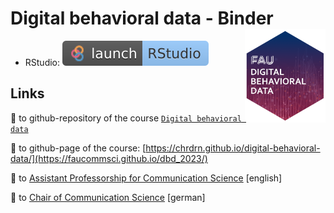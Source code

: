 # Digital behavioral data - Binder <a href="https://faucommsci.github.io/dbd_2023/"><img src="img/dbd_hex.png" align="right" height="150"/></a>

<!-- badges: start -->
- RStudio: [![Binder](img/badge-binder-rstudio.svg)](https://mybinder.org/v2/gh/chrdrn/digital-behavioral-data-binder/HEAD?urlpath=rstudio)

<!-- badges: end -->

## Links
🔗 to github-repository of the course [`Digital behavioral data`](https://github.com/faucommsci/dbd_2023)

🔗 to github-page of the course: [https://chrdrn.github.io/digital-behavioral-data/](https://faucommsci.github.io/dbd_2023/)

🔗 to [Assistant Professorship for Communication Science](https://www.communicationscience.rw.fau.de/) [english]

🔗 to [Chair of Communication Science](https://www.kowi.rw.fau.de/) [german]



